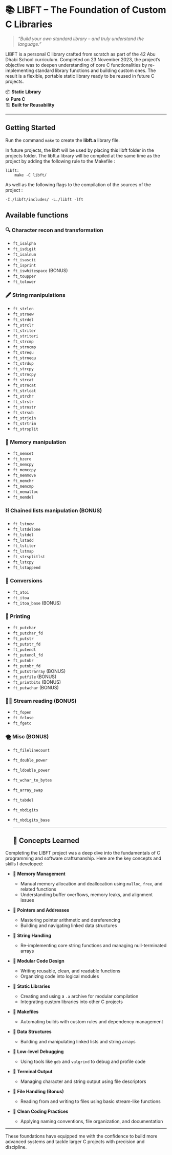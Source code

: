 # 📚 LIBFT – The Foundation of Custom C Libraries

> _“Build your own standard library – and truly understand the language.”_


LIBFT is a personal C library crafted from scratch as part of the 42 Abu Dhabi School curriculum. Completed on 23 November 2023, the project’s objective was to deepen understanding of core C functionalities by re-implementing standard library functions and building custom ones. The result is a flexible, portable static library ready to be reused in future C projects.

📦 **Static Library**  
⚙️ **Pure C**  
🏗️ **Built for Reusability**

---

## Getting Started

Run the command `make` to create the **libft.a** library file.

In future projects, the libft will be used by placing this libft folder in the projects folder. The libft.a library will be compiled at the same time as the project by adding the following rule to the Makefile :
```
libft:
    make -C libft/
```
As well as the following flags to the compilation of the sources of the project :
```
-I./libft/includes/ -L./libft -lft
```

## Available functions

### :mag: Character recon and transformation
- `ft_isalpha`
- `ft_isdigit`
- `ft_isalnum`
- `ft_isascii`
- `ft_isprint`
- `ft_iswhitespace` (BONUS)
- `ft_toupper`
- `ft_tolower`

### :fountain_pen: String manipulations
- `ft_strlen`
- `ft_strnew`
- `ft_strdel`
- `ft_strclr`
- `ft_striter`
- `ft_striteri`
- `ft_strcmp`
- `ft_strncmp`
- `ft_strequ`
- `ft_strnequ`
- `ft_strdup`
- `ft_strcpy`
- `ft_strncpy`
- `ft_strcat`
- `ft_strncat`
- `ft_strlcat`
- `ft_strchr`
- `ft_strstr`
- `ft_strnstr`
- `ft_strsub`
- `ft_strjoin`
- `ft_strtrim`
- `ft_strsplit`

### :floppy_disk: Memory manipulation
- `ft_memset`
- `ft_bzero`
- `ft_memcpy`
- `ft_memccpy`
- `ft_memmove`
- `ft_memchr`
- `ft_memcmp`
- `ft_memalloc`
- `ft_memdel`

### :chains: Chained lists manipulation (BONUS)
- `ft_lstnew`
- `ft_lstdelone`
- `ft_lstdel`
- `ft_lstadd`
- `ft_lstiter`
- `ft_lstmap`
- `ft_strsplitlst`
- `ft_lstcpy`
- `ft_lstappend`

### :money_with_wings: Conversions
- `ft_atoi`
- `ft_itoa`
- `ft_itoa_base` (BONUS)

### :scroll: Printing
- `ft_putchar`
- `ft_putchar_fd`
- `ft_putstr`
- `ft_putstr_fd`
- `ft_putendl`
- `ft_putendl_fd`
- `ft_putnbr`
- `ft_putnbr_fd`
- `ft_putstrarray` (BONUS)
- `ft_putfile` (BONUS)
- `ft_printbits` (BONUS)
- `ft_putwchar` (BONUS)

### :rowing_woman: Stream reading (BONUS)
- `ft_fopen`
- `ft_fclose`
- `ft_fgetc`

### :tornado: Misc (BONUS)
- `ft_filelinecount`
- `ft_double_power`
- `ft_ldouble_power`
- `ft_wchar_to_bytes`
- `ft_array_swap`
- `ft_tabdel`
- `ft_nbdigits`
- `ft_nbdigits_base`

  ---
  ## 📘 Concepts Learned

Completing the LIBFT project was a deep dive into the fundamentals of C programming and software craftsmanship. Here are the key concepts and skills I developed:

- 🔹 **Memory Management**
  - Manual memory allocation and deallocation using `malloc`, `free`, and related functions
  - Understanding buffer overflows, memory leaks, and alignment issues

- 🔹 **Pointers and Addresses**
  - Mastering pointer arithmetic and dereferencing
  - Building and navigating linked data structures

- 🔹 **String Handling**
  - Re-implementing core string functions and managing null-terminated arrays

- 🔹 **Modular Code Design**
  - Writing reusable, clean, and readable functions
  - Organizing code into logical modules

- 🔹 **Static Libraries**
  - Creating and using a `.a` archive for modular compilation
  - Integrating custom libraries into other C projects

- 🔹 **Makefiles**
  - Automating builds with custom rules and dependency management

- 🔹 **Data Structures**
  - Building and manipulating linked lists and string arrays

- 🔹 **Low-level Debugging**
  - Using tools like `gdb` and `valgrind` to debug and profile code

- 🔹 **Terminal Output**
  - Managing character and string output using file descriptors

- 🔹 **File Handling (Bonus)**
  - Reading from and writing to files using basic stream-like functions

- 🔹 **Clean Coding Practices**
  - Applying naming conventions, file organization, and documentation

---

These foundations have equipped me with the confidence to build more advanced systems and tackle larger C projects with precision and discipline.


